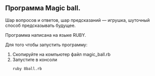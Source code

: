 ## Программа Magic ball.

Шар вопросов и ответов, шар предсказаний — игрушка, шуточный способ предсказывать будущее.

Программа написана на языке  RUBY. 

Для того чтобы запустить программу: 
1. Скопируйте на компьютер файл magic_ball.rb
2. Запустите в консоли
   ```
   ruby 8ball.rb
   ```
